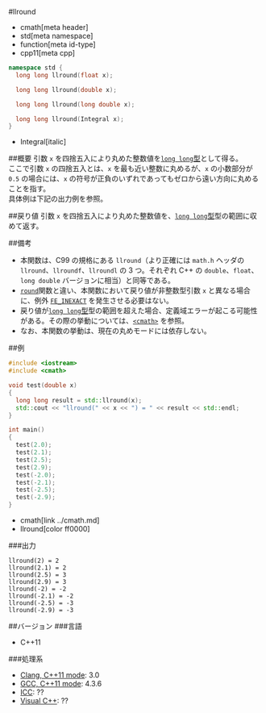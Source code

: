 #llround
* cmath[meta header]
* std[meta namespace]
* function[meta id-type]
* cpp11[meta cpp]

```cpp
namespace std {
  long long llround(float x);

  long long llround(double x);

  long long llround(long double x);

  long long llround(Integral x);
}
```
* Integral[italic]

##概要
引数 `x` を四捨五入により丸めた整数値を[`long long`型](/lang/cpp11/long_long_type.md)として得る。  
ここで引数 `x` の四捨五入とは、`x` を最も近い整数に丸めるが、`x` の小数部分が `0.5` の場合には、`x` の符号が正負のいずれであってもゼロから遠い方向に丸めることを指す。  
具体例は下記の出力例を参照。


##戻り値
引数 `x` を四捨五入により丸めた整数値を、[`long long`型](/lang/cpp11/long_long_type.md)型の範囲に収めて返す。


##備考
- 本関数は、C99 の規格にある `llround`（より正確には `math.h` ヘッダの `llround`、`llroundf`、`llroundl` の 3 つ。それぞれ C++ の `double`、`float`、`long double` バージョンに相当）と同等である。
- [`round`](round.md)関数と違い、本関数において戻り値が非整数型引数 `x` と異なる場合に、例外 [`FE_INEXACT`](/reference/cfenv/fe_inexact.md) を発生させる必要はない。
- 戻り値が[`long long`型](/lang/cpp11/long_long_type.md)型の範囲を超えた場合、定義域エラーが起こる可能性がある。その際の挙動については、[`<cmath>`](../cmath.md) を参照。
- なお、本関数の挙動は、現在の丸めモードには依存しない。


##例
```cpp
#include <iostream>
#include <cmath>

void test(double x)
{
  long long result = std::llround(x);
  std::cout << "llround(" << x << ") = " << result << std::endl;
}

int main()
{
  test(2.0);
  test(2.1);
  test(2.5);
  test(2.9);
  test(-2.0);
  test(-2.1);
  test(-2.5);
  test(-2.9);
}
```
* cmath[link ../cmath.md]
* llround[color ff0000]

###出力
```
llround(2) = 2
llround(2.1) = 2
llround(2.5) = 3
llround(2.9) = 3
llround(-2) = -2
llround(-2.1) = -2
llround(-2.5) = -3
llround(-2.9) = -3
```

##バージョン
###言語
- C++11

###処理系
- [Clang, C++11 mode](/implementation.md#clang): 3.0
- [GCC, C++11 mode](/implementation.md#gcc): 4.3.6
- [ICC](/implementation.md#icc): ??
- [Visual C++](/implementation.md#visual_cpp): ??


